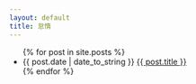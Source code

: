 ```yaml
---
layout: default
title: 怠惰
---
```

<ul class="posts">
{% for post in site.posts %}
	<li>
		<span>{{ post.date | date_to_string }}</span>  
		<a href="{{ post.url }}">{{ post.title }}</a>
	</li>
{% endfor %}
</ul>
